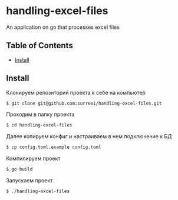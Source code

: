 # handling-excel-files
An application on go that processes excel files

## Table of Contents
- [Install](#install)

## Install
Клонируем репозиторий проекта к себе на компьютер
```sh
$ git clone git@github.com:surrexi/handling-excel-files.git
```
Проходим в папку проекта
```sh
$ cd handling-excel-files
```
Далее копируем конфиг и настраиваем в нем подключение к БД
```sh
$ cp config.toml.example config.toml
```
Компилируем проект
```sh
$ go build
```
Запускаем проект
```sh
$ ./handling-excel-files
```
